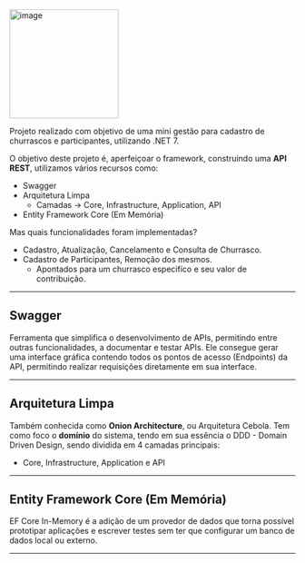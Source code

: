 <img width="192" alt="image" src="https://user-images.githubusercontent.com/76961685/235512783-9e5e9c7c-184b-480e-bdb6-ac168abcc9fc.png">

Projeto realizado com objetivo de uma mini gestão para cadastro de churrascos e participantes, utilizando .NET 7.

O objetivo deste projeto é, aperfeiçoar o framework, construindo uma **API REST**, utilizamos vários recursos como:

- Swagger
- Arquitetura Limpa
    - Camadas -> Core, Infrastructure, Application, API
- Entity Framework Core (Em Memória)

Mas quais funcionalidades foram implementadas?

- Cadastro, Atualização, Cancelamento e Consulta de Churrasco.
- Cadastro de Participantes, Remoção dos mesmos.
    - Apontados para um churrasco especifíco e seu valor de contribuição.

---

## Swagger

Ferramenta que simplifica o desenvolvimento de APIs, permitindo entre outras funcionalidades, a documentar e testar APIs. Ele consegue gerar uma interface gráfica contendo todos os pontos de acesso (Endpoints) da API, permitindo realizar requisições diretamente em sua interface.

---

## Arquitetura Limpa

Também conhecida como **Onion Architecture**, ou Arquitetura Cebola.
Tem como foco o **domínio** do sistema, tendo em sua essência o DDD - Domain Driven Design, sendo dividida em 4 camadas principais:

- Core, Infrastructure, Application e API

---

## Entity Framework Core (Em Memória)

EF Core In-Memory é a adição de um provedor de dados que torna possível prototipar aplicações e escrever testes sem ter que configurar um banco de dados local ou externo.

---